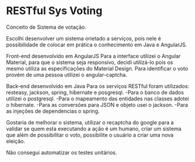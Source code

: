 # RESTful Sys Voting

Conceito de Sistema de votação.

Escolhi desenvolver um sistema orietado a serviços, pois nele é possibilidade de colocar em prática o conhecimento em Java e AngularJS.

Front-end desenvolvido em AngularJS
	Para a interface utilizei o Angular Material, para que o sistema seja responsivo, decidi utilizá-lo pois os mesmo utiliza as especificações do Material Design.
	Para identificar o voto provém de uma pessoa utilizei o angular-captcha.

Back-end desenvolvido em Java
	Para os serviços RESTful foram utilizados: resteasy, jackson, spring, hibernate e posgresql.
	 -Para o banco de dados utilizei o postgresql.
	 -Para o mapeamento das entidades nas classes adotei o hibernate.
	 -Para as conversões para JSON e objeto usei o jackson.
	 -Para as injeções de dependencias o spring. 
	
Gostaria de melhorar o sistema, utilizar o recaptcha do google para a validar se quem esta executando a ação é um humano, criar um sistema que além de possibilitar o voto, possibilite o usuário a criar uma nova eleição.

Não consegui automatizar os testes unitários.